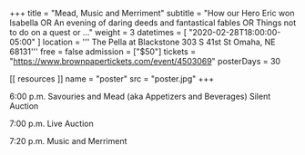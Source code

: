 +++
title = "Mead, Music and Merriment"
subtitle = "How our Hero Eric won Isabella OR An evening of daring deeds and fantastical fables OR Things not to do on a quest or ..."
weight = 3
datetimes = [ "2020-02-28T18:00:00-05:00" ]
location = '''
The Pella at Blackstone
303 S 41st St
Omaha, NE 68131'''
free = false
admission = ["$50"]
tickets = "https://www.brownpapertickets.com/event/4503069"
posterDays = 30

[[ resources ]]
    name = "poster"
    src = "poster.jpg"
+++

6:00 p.m. Savouries and Mead (aka Appetizers and Beverages) 
         Silent Auction
         
7:00 p.m. Live Auction
         
7:20 p.m. Music and Merriment
